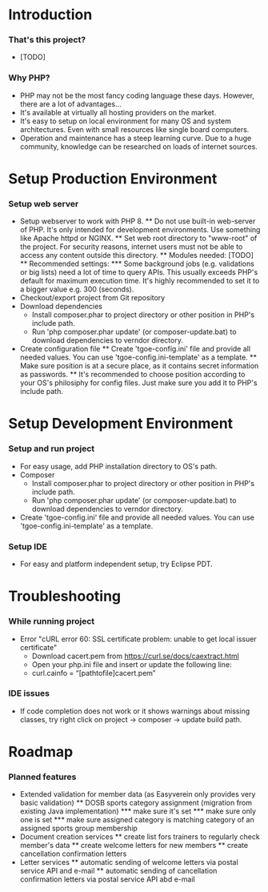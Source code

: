 # Introduction
### That's this project?
* [TODO]

### Why PHP?
* PHP may not be the most fancy coding language these days. However, there are a lot of advantages...
* It's available at virtually all hosting providers on the market.
* It's easy to setup on local environment for many OS and system architectures. Even with small resources like single board computers.
* Operation and maintenance has a steep learning curve. Due to a huge community, knowledge can be researched on loads of internet sources.

# Setup Production Environment
### Setup web server
* Setup webserver to work with PHP 8.
** Do not use built-in web-server of PHP. It's only intended for development environments. Use something like Apache httpd or NGINX.
** Set web root directory to "www-root" of the project. For security reasons, internet users must not be able to access any content outside this directory.
** Modules needed: [TODO]
** Recommended settings:
*** Some background jobs (e.g. validations or big lists) need a lot of time to query APIs. This usually exceeds PHP's default for maximum execution time. It's highly recommended to set it to a bigger value e.g. 300 (seconds).
* Checkout/export project from Git repository
* Download dependencies
	* Install composer.phar to project directory or other position in PHP's include path.
	* Run 'php composer.phar update' (or composer-update.bat) to download dependencies to verndor directory.
* Create configuration file
** Create 'tgoe-config.ini' file and provide all needed values. You can use 'tgoe-config.ini-template' as a template.
** Make sure position is at a secure place, as it contains secret information as passwords.
** It's recommended to choose position according to your OS's philosiphy for config files. Just make sure you add it to PHP's include path.

# Setup Development Environment
### Setup and run project
* For easy usage, add PHP installation directory to OS's path.
* Composer
	* Install composer.phar to project directory or other position in PHP's include path.
	* Run 'php composer.phar update' (or composer-update.bat) to download dependencies to verndor directory.
* Create 'tgoe-config.ini' file and provide all needed values. You can use 'tgoe-config.ini-template' as a template.

### Setup IDE
* For easy and platform independent setup, try Eclipse PDT.


# Troubleshooting
### While running project

* Error "cURL error 60: SSL certificate problem: unable to get local issuer certificate"
	* Download cacert.pem from https://curl.se/docs/caextract.html
	* Open your php.ini file and insert or update the following line:
	* curl.cainfo = “[pathtofile]cacert.pem”

### IDE issues
* If code completion does not work or it shows warnings about missing classes, try right click on project -> composer -> update build path.

# Roadmap
### Planned features
* Extended validation for member data (as Easyverein only provides very basic validation)
** DOSB sports category assignment (migration from existing Java implementation)
*** make sure it's set
*** make sure only one is set
*** make sure assigned category is matching category of an assigned sports group membership
* Document creation services
** create list fors trainers to regularly check member's data
** create welcome letters for new members
** create cancellation confirmation letters
* Letter services
** automatic sending of welcome letters via postal service API and e-mail
** automatic sending of cancellation confirmation letters via postal service API abd e-mail
